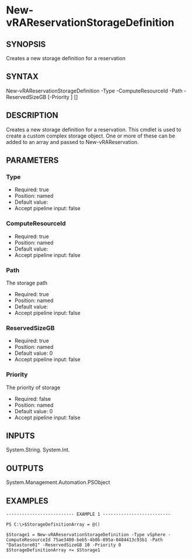 # New-vRAReservationStorageDefinition

## SYNOPSIS
    
Creates a new storage definition for a reservation

## SYNTAX
 New-vRAReservationStorageDefinition -Type <String> -ComputeResourceId <String> -Path <String> -ReservedSizeGB <Int32> [-Priority <Int32>] [<CommonParameters>]     

## DESCRIPTION

Creates a new storage definition for a reservation. This cmdlet is used to create a custom
complex storage object. One or more of these can be added to an array and passed to New-vRAReservation.

## PARAMETERS


### Type


* Required: true
* Position: named
* Default value: 
* Accept pipeline input: false

### ComputeResourceId


* Required: true
* Position: named
* Default value: 
* Accept pipeline input: false

### Path

The storage path

* Required: true
* Position: named
* Default value: 
* Accept pipeline input: false

### ReservedSizeGB


* Required: true
* Position: named
* Default value: 0
* Accept pipeline input: false

### Priority

The priority of storage

* Required: false
* Position: named
* Default value: 0
* Accept pipeline input: false

## INPUTS

System.String.
System.Int.

## OUTPUTS

System.Management.Automation.PSObject

## EXAMPLES
```
-------------------------- EXAMPLE 1 --------------------------

PS C:\>$StorageDefinitionArray = @()

$Storage1 = New-vRAReservationStorageDefinition -Type vSphere -ComputeResourceId 75ae3400-beb5-4b0b-895a-0484413c93b1 -Path "Datastore01" -ReservedSizeGB 10 -Priority 0 
$StorageDefinitionArray += $Storage1
```

